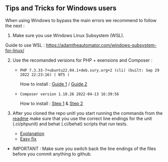 
Tips and Tricks for Windows users
---------------------------------

When using Windows to bypass the main errors we recommend to follow the next :

1. Make sure you use Windows Linux Subsystem (WSL).

  Guide to use WSL : https://adamtheautomator.com/windows-subsystem-for-linux/

2. Use the recomanded versions for PHP + exensions and Composer :

   * `PHP 7.3.33-7+ubuntu22.04.1+deb.sury.org+2 (cli) (built: Sep 29 2022 22:23:16) ( NTS )`
     
     How to install : [Guide 1](https://5balloons.info/how-to-install-php-v-7-3-on-ubuntu-20-04) / [Guide 2](https://computingforgeeks.com/how-to-install-php-ubuntu-debian/) 
     
   * `Composer version 1.10.26 2022-04-13 16:39:56`
     
     How to install : [Step 1](https://getcomposer.org/download/) & [Step 2](https://serverpilot.io/docs/how-to-downgrade-to-composer-version-1/)
 
 3. After you cloned the repo unitl you start running the commands from the [readme](/README.md) make sure that you use the correct line endings for the unit (.ci/phpunit) and behat (.ci/behat) scripts that run tests.
 
    * [Explanation](https://stackoverflow.com/a/71209401)
    * [Easy fix](https://stackoverflow.com/a/71731542)
   * IMPORTANT : Make sure you switch back the line endings of the files before you commit anything to github.
